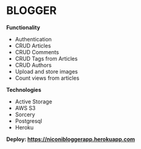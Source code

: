 # BLOGGER

**Functionality**
  * Authentication
  * CRUD Articles
  * CRUD Comments
  * CRUD Tags from Articles
  * CRUD Authors
  * Upload and store images
  * Count views from articles

**Technologies**
  * Active Storage
  * AWS S3
  * Sorcery
  * Postgresql
  * Heroku

**Deploy: https://niconibloggerapp.herokuapp.com**
